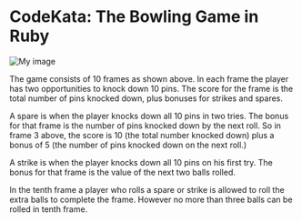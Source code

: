 CodeKata: The Bowling Game in Ruby
===================================

![My image](https://www.evernote.com/shard/s250/sh/abd352d8-e102-476c-8766-f07a55444df2/c6add3da48a0756dc5d9c35dc7352920/res/1f53f2b9-f304-4bce-9baa-01cee7b5fc7f/skitch.png?resizeSmall&width=832)

The game consists of 10 frames as shown above. In each frame the player has two opportunities to knock down 10 pins. The score for the frame is the total number of pins knocked down, plus bonuses for strikes and spares.

A spare is when the player knocks down all 10 pins in two tries. The bonus for that frame is the number of pins knocked down by the next roll. So in frame 3 above, the score is 10 (the total number knocked down) plus a bonus of 5 (the number of pins knocked down on the next roll.)

A strike is when the player knocks down all 10 pins on his first try. The bonus for that frame is the value of the next two balls rolled.

In the tenth frame a player who rolls a spare or strike is allowed to roll the extra balls to complete the frame. However no more than three balls can be rolled in tenth frame.
